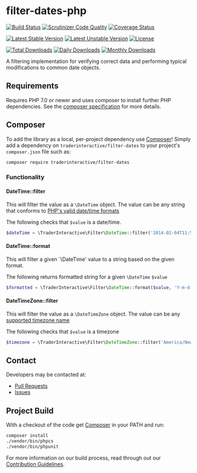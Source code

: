 # filter-dates-php

[![Build Status](https://travis-ci.org/traderinteractive/filter-dates-php.svg?branch=master)](https://travis-ci.org/traderinteractive/filter-dates-php)
[![Scrutinizer Code Quality](https://scrutinizer-ci.com/g/traderinteractive/filter-dates-php/badges/quality-score.png?b=master)](https://scrutinizer-ci.com/g/traderinteractive/filter-dates-php/?branch=master)
[![Coverage Status](https://coveralls.io/repos/github/traderinteractive/filter-dates-php/badge.svg?branch=master)](https://coveralls.io/github/traderinteractive/filter-dates-php?branch=master)

[![Latest Stable Version](https://poser.pugx.org/traderinteractive/filter-dates/v/stable)](https://packagist.org/packages/traderinteractive/filter-dates)
[![Latest Unstable Version](https://poser.pugx.org/traderinteractive/filter-dates/v/unstable)](https://packagist.org/packages/traderinteractive/filter-dates)
[![License](https://poser.pugx.org/traderinteractive/filter-dates/license)](https://packagist.org/packages/traderinteractive/filter-dates)

[![Total Downloads](https://poser.pugx.org/traderinteractive/filter-dates/downloads)](https://packagist.org/packages/traderinteractive/filter-dates)
[![Daily Downloads](https://poser.pugx.org/traderinteractive/filter-dates/d/daily)](https://packagist.org/packages/traderinteractive/filter-dates)
[![Monthly Downloads](https://poser.pugx.org/traderinteractive/filter-dates/d/monthly)](https://packagist.org/packages/traderinteractive/filter-dates)

A filtering implementation for verifying correct data and performing typical modifications to common date objects.

## Requirements

Requires PHP 7.0 or newer and uses composer to install further PHP dependencies.  See the [composer specification](composer.json) for more details.

## Composer

To add the library as a local, per-project dependency use [Composer](http://getcomposer.org)! Simply add a dependency on
`traderinteractive/filter-dates` to your project's `composer.json` file such as:

```sh
composer require traderinteractive/filter-dates
```

### Functionality

#### DateTime::filter

This will filter the value as a `\DateTime` object. The value can be any string that conforms to [PHP's valid date/time formats](http://php.net/manual/en/datetime.formats.php)

The following checks that `$value` is a date/time.

```php
$dateTime = \TraderInteractive\Filter\DateTime::filter('2014-02-04T11:55:00-0500');
```

#### DateTime::format

This will filter a given `\DateTime' value to a string based on the given format.

The following returns formatted string for a given `\DateTime` `$value`

```php
$formatted = \TraderInteractive\Filter\DateTime::format($value, 'Y-m-d H:i:s');
```

#### DateTimeZone::filter

This will filter the value as a `\DateTimeZone` object. The value can be any [supported timezone name](http://php.net/manual/en/timezones.php)

The following checks that `$value` is a timezone

```php
$timezone = \TraderInteractive\Filter\DateTimeZone::filter('America/New_York');
```

## Contact

Developers may be contacted at:

 * [Pull Requests](https://github.com/traderinteractive/filter-dates-php/pulls)
 * [Issues](https://github.com/traderinteractive/filter-dates-php/issues)

## Project Build

With a checkout of the code get [Composer](http://getcomposer.org) in your PATH and run:

```bash
composer install
./vendor/bin/phpcs
./vendor/bin/phpunit
```

For more information on our build process, read through out our [Contribution Guidelines](CONTRIBUTING.md).
